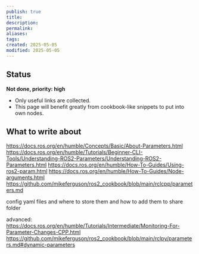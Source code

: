 ```yaml
---
publish: true
title:
description: 
permalink: 
aliases: 
tags: 
created: 2025-05-05
modified: 2025-05-05
---
```


## Status

**Not done, priority: high**
- Only useful links are collected.
- This page will benefit greatly from cookbook-like snippets to put into own nodes.

## What to write about

<https://docs.ros.org/en/humble/Concepts/Basic/About-Parameters.html>
<https://docs.ros.org/en/humble/Tutorials/Beginner-CLI-Tools/Understanding-ROS2-Parameters/Understanding-ROS2-Parameters.html>
<https://docs.ros.org/en/humble/How-To-Guides/Using-ros2-param.html>
<https://docs.ros.org/en/humble/How-To-Guides/Node-arguments.html>
<https://github.com/mikeferguson/ros2_cookbook/blob/main/rclcpp/parameters.md>

config yaml files and where to store them and how to add them to share folder

advanced:
<https://docs.ros.org/en/humble/Tutorials/Intermediate/Monitoring-For-Parameter-Changes-CPP.html>
<https://github.com/mikeferguson/ros2_cookbook/blob/main/rclpy/parameters.md#dynamic-parameters>
